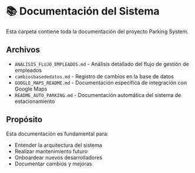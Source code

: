 # 📚 Documentación del Sistema

Esta carpeta contiene toda la documentación del proyecto Parking System.

## Archivos

- `ANALISIS_FLUJO_EMPLEADOS.md` - Análisis detallado del flujo de gestión de empleados
- `cambiosbasededatos.md` - Registro de cambios en la base de datos
- `GOOGLE_MAPS_README.md` - Documentación específica de integración con Google Maps
- `README_AUTO_PARKING.md` - Documentación automática del sistema de estacionamiento

## Propósito

Esta documentación es fundamental para:
- Entender la arquitectura del sistema
- Realizar mantenimiento futuro
- Onboardear nuevos desarrolladores
- Documentar cambios y mejoras
